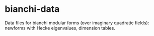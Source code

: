 bianchi-data
=============

Data files for bianchi modular forms (over imaginary quadratic
fields): newforms with Hecke eigenvalues, dimension tables.

